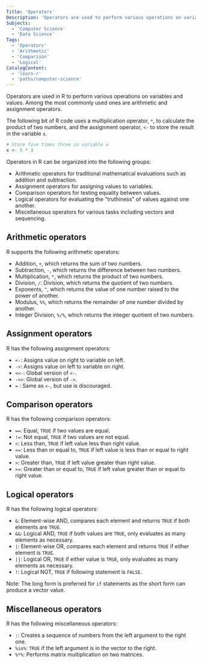 ```yaml
---
Title: 'Operators'
Description: 'Operators are used to perform various operations on variables and values.'
Subjects:
  - 'Computer Science'
  - 'Data Science'
Tags:
  - 'Operators'
  - 'Arithmetic'
  - 'Comparison'
  - 'Logical'
CatalogContent:
  - 'learn-r'
  - 'paths/computer-science'
---
```


Operators are used in R to perform various operations on variables and values. Among the most commonly used ones are arithmetic and assignment operators.

The following bit of R code uses a multiplication operator, `*`, to calculate the product of two numbers,
and the assignment operator, `<-` to store the result in the variable `x`.

```r
# Store five times three in variable x
x <- 5 * 3
```

Operators in R can be organized into the following groups:

- Arithmetic operators for traditional mathematical evaluations such as addition and subtraction.
- Assignment operators for assigning values to variables.
- Comparison operators for testing equality between values.
- Logical operators for evaluating the "truthiness" of values against one another.
- Miscellaneous operators for various tasks including vectors and sequencing.

## Arithmetic operators

R supports the following arithmetic operators:

- Addition, `+`, which returns the sum of two numbers.
- Subtraction, `-`, which returns the difference between two numbers.
- Multiplication, `*`, which returns the product of two numbers.
- Division, `/`: Division, which returns the quotient of two numbers.
- Exponents, `^`, which returns the value of one number raised to the power of another.
- Modulus, `%%`, which returns the remainder of one number divided by another.
- Integer Division, `%/%`, which returns the integer quotient of two numbers.

## Assignment operators

R has the following assignment operators:

- `<-`: Assigns value on right to variable on left.
- `->`: Assigns value on left to variable on right.
- `<<-`: Global version of `<-`.
- `->>`: Global version of `->`.
- `=` : Same as `<-`, but use is discouraged.

## Comparison operators

R has the following comparison operators:

- `==`: Equal, `TRUE` if two values are equal.
- `!=`: Not equal, `TRUE` if two values are not equal.
- `<`: Less than, `TRUE` if left value less than right value.
- `<=`: Less than or equal to, `TRUE` if left value is less than or equal to right value.
- `>`: Greater than, `TRUE` if left value greater than right value.
- `>=`: Greater than or equal to, `TRUE` if left value greater than or equal to right value.

## Logical operators

R has the following logical operators:

- `&`: Element-wise AND, compares each element and returns `TRUE` if both elements are `TRUE`.
- `&&`: Logical AND, `TRUE` if both values are `TRUE`, only evaluates as many elements as necessary.
- `|`: Element-wise OR, compares each element and returns `TRUE` if either element is `TRUE`.
- `||`: Logical OR, `TRUE` if either value is `TRUE`, only evaluates as many elements as necessary.
- `!`: Logical NOT, `TRUE` if following statement is `FALSE`.

Note: The long form is preferred for `if` statements as the short form can produce a vector value.

## Miscellaneous operators

R has the following miscellaneous operators:

- `:`: Creates a sequence of numbers from the left argument to the right one.
- `%in%`: `TRUE` if the left argument is in the vector to the right.
- `%*%`: Performs matrix multiplication on two matrices.
